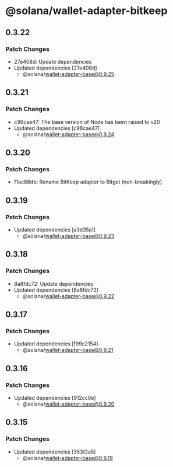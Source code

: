# @solana/wallet-adapter-bitkeep

## 0.3.22

### Patch Changes

- 27e408d: Update dependencies
- Updated dependencies [27e408d]
    - @solana/wallet-adapter-base@0.9.25

## 0.3.21

### Patch Changes

- c96cae47: The base version of Node has been raised to v20
- Updated dependencies [c96cae47]
    - @solana/wallet-adapter-base@0.9.24

## 0.3.20

### Patch Changes

- f1ac88db: Rename BitKeep adapter to Bitget (non-breakingly)

## 0.3.19

### Patch Changes

- Updated dependencies [a3d35a1]
    - @solana/wallet-adapter-base@0.9.23

## 0.3.18

### Patch Changes

- 8a8fdc72: Update dependencies
- Updated dependencies [8a8fdc72]
    - @solana/wallet-adapter-base@0.9.22

## 0.3.17

### Patch Changes

- Updated dependencies [f99c2154]
    - @solana/wallet-adapter-base@0.9.21

## 0.3.16

### Patch Changes

- Updated dependencies [912cc0e]
    - @solana/wallet-adapter-base@0.9.20

## 0.3.15

### Patch Changes

- Updated dependencies [353f2a5]
    - @solana/wallet-adapter-base@0.9.19
